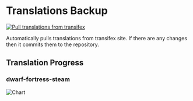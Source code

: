 # Translations Backup

[![Pull translations from transifex](https://github.com/dfint/translations-backup/actions/workflows/pull-translations.yml/badge.svg)](https://github.com/dfint/translations-backup/actions/workflows/pull-translations.yml)

Automatically pulls translations from transifex site. If there are any changes then it commits them to the repository.

## Translation Progress

### dwarf-fortress-steam

![Chart](https://quickchart.io/chart/render/sf-09ef9bf4-0767-4b50-88d3-634894a2ca4a)
<!--
### dwarf-fortress

![Chart](https://quickchart.io/chart/render/sf-893121cd-febf-4144-9497-bc66fbffe1a0)
-->